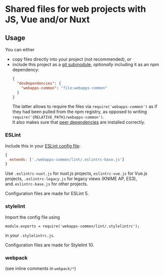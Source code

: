# Shared files for web projects with JS, Vue and/or Nuxt

## Usage

You can either
* copy files directly into your project (not recommended), *or*
* include this project as a [git submodule](https://git-scm.com/book/en/v2/Git-Tools-Submodules), _optionally_ including
 it as an npm dependency:
   ```json
   {
     "devDependencies": {
       "webapps-common": "file:webapps-common"
     }
   }
   ```
   The latter allows to require the files via `require('webapps-common')` as if they had been pulled from the npm
   registry, as opposed to writing `require('{RELATIVE_PATH}/webapps-common')`.  
   It also makes sure that [peer dependencies] are installed correctly.

### ESLint

Include this in your [ESLint config file]:

```js
{
  extends: ['./webapps-common/lint/.eslintrc-base.js']
}
```

Use `.eslintrc-nuxt.js` for nuxt.js projects, `eslintrc-vue.js` for Vue.js projects, `.eslintrc-legacy.js`
for legacy views (KNIME AP, ES3), and`.eslintrc-base.js` for other projects.

Configuration files are made for ESLint 5.

### stylelint

Import the config file using

```
module.exports = require('webapps-common/lint/.stylelintrc');
```

in your `.stylelintrc.js`.

Configuration files are made for Stylelint 10.

### webpack

(see inline comments in `webpack/*`)

[ESLint config file]: https://eslint.org/docs/user-guide/configuring
[peer dependencies]: https://docs.npmjs.com/files/package.json#peerdependencies

